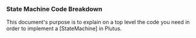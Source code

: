 ### State Machine Code Breakdown

This document's purpose is to explain on a top level the code you need in order to implement a [StateMachine] in Plutus.